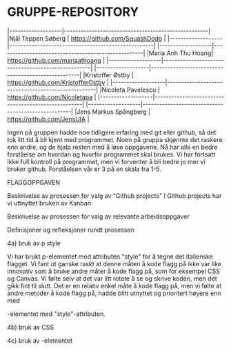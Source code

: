 # GRUPPE-REPOSITORY

|-------------------|----------------------------------------------------|
|Njål Teppen Søberg | https://github.com/SquashDodo  |
|-------------------|----------------------------------------------------|
|-------------------|----------------------------------------------------|
|Maria Anh Thu Hoang| https://github.com/mariaathoang                    |
|-------------------|----------------------------------------------------|
|-------------------|----------------------------------------------------|
|Kristoffer Østby   | https://github.com/KristofferOstby                 |
|-------------------|----------------------------------------------------|
|Nicoleta Pavelescu | https://github.com/Nicoletapa                      |
|-------------------|----------------------------------------------------|
|-------------------|----------------------------------------------------|
|Jens Markus Spångberg | https://github.com/JensUIA                      |



Ingen på gruppen hadde noe tidligere erfaring med git eller github, så
det tok litt tid å bli kjent med programmet. Noen på gruppa skjønnte det
raskere enn andre, og de hjalp resten med å løse oppgavene. Nå har alle 
en bedre forståelse om hvordan og hvorfor programmet skal brukes. Vi har 
fortsatt ikke full kontroll på programmet, men vi forventer å bli bedre
jo mer vi bruker github. Forståelsen vår er 3 på en skala fra 1-5.



FLAGGOPPGAVEN

Beskrivelse av prosessen for valg av "Github projects"
I Github projects har vi uttnyttet bruken av Kanban


Beskrivelse av prosessen for valg av relevante arbeidsoppgaver


Definisjoner og refleksjoner rundt prosessen

4a) bruk av p style

Vi har brukt p-elementet med attributen "style" for å tegne det italienske flagget. Vi fant ut ganske raskt at denne måten å kode flagg på ikke var like innovativ som å bruke andre måter å kode flagg på, som for eksempel CSS og Canvas. Vi følte selv at det var litt rotete å se og skrive koden, men det gikk fint til slutt. Det er en relativ enkel måte å kode flagg på, men vi følte at andre metoder å kode flagg på, hadde blitt utnyttet og prioritert høyere enn med <p>-elementet med "style"-attributen.

4b) bruk av CSS

4c) bruk av <canvas>-elementet
